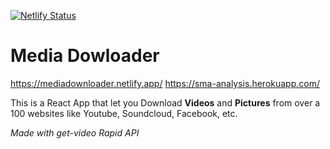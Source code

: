 [![Netlify Status](https://api.netlify.com/api/v1/badges/c310dd4f-867e-4522-8abc-603580f3f53d/deploy-status)](https://app.netlify.com/sites/mediadownloader/deploys)

# Media Dowloader

https://mediadownloader.netlify.app/
https://sma-analysis.herokuapp.com/

This is a React App that let you Download **Videos** and **Pictures** from over a 100 websites like Youtube, Soundcloud, Facebook, etc.

*Made with get-video Rapid API*
